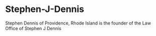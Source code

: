 # Stephen-J-Dennis
Stephen Dennis of Providence, Rhode Island is the founder of the Law Office of Stephen J Dennis
